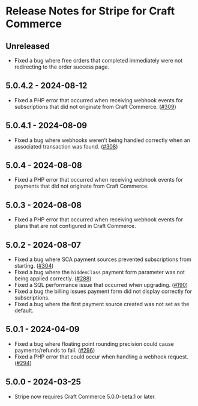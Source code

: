 # Release Notes for Stripe for Craft Commerce

## Unreleased

- Fixed a bug where free orders that completed immediately were not redirecting to the order success page.

## 5.0.4.2 - 2024-08-12

- Fixed a PHP error that occurred when receiving webhook events for subscriptions that did not originate from Craft Commerce. ([#309](https://github.com/craftcms/commerce-stripe/pull/309))

## 5.0.4.1 - 2024-08-09
 
- Fixed a bug where webhooks weren’t being handled correctly when an associated transaction was found. ([#308](https://github.com/craftcms/commerce-stripe/pull/308))

## 5.0.4 - 2024-08-08

- Fixed a PHP error that occurred when receiving webhook events for payments that did not originate from Craft Commerce.

## 5.0.3 - 2024-08-08

- Fixed a PHP error that occurred when receiving webhook events for plans that are not configured in Craft Commerce.
 
## 5.0.2 - 2024-08-07

- Fixed a bug where SCA payment sources prevented subscriptions from starting. ([#304](https://github.com/craftcms/commerce-stripe/pull/304))
- Fixed a bug where the `hiddenClass` payment form parameter was not being applied correctly. ([#288](https://github.com/craftcms/commerce-stripe/pull/288))
- Fixed a SQL performance issue that occurred when upgrading. ([#190](https://github.com/craftcms/commerce-stripe/issues/190))
- Fixed a bug the billing issues payment form did not display correctly for subscriptions.
- Fixed a bug where the first payment source created was not set as the default.

## 5.0.1 - 2024-04-09

- Fixed a bug where floating point rounding precision could cause payments/refunds to fail. ([#296](https://github.com/craftcms/commerce-stripe/pull/296))
- Fixed a PHP error that could occur when handling a webhook request. ([#294](https://github.com/craftcms/commerce-stripe/issues/294))

## 5.0.0 - 2024-03-25

- Stripe now requires Craft Commerce 5.0.0-beta.1 or later.